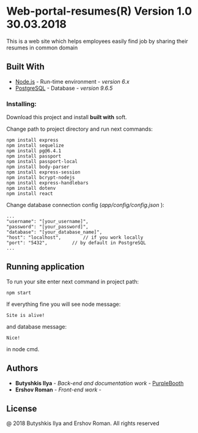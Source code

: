 # Web-portal-resumes(R) Version 1.0 30.03.2018

This is a web site which helps employees easily find job by sharing their resumes in common domain

## Built With

* [Node.js](http://nodejs.org) - Run-time environment - *version 6.x*
* [PostgreSQL](https://www.postgresql.org/) - Database - *version 9.6.5*

### Installing:

Download this project and install **built with** soft.

Change path to project directory and run next commands:

```
npm install express
npm install sequelize 
npm install pg@6.4.1 
npm install passport
npm install passport-local
npm install body-parser	
npm install express-session 
npm install bcrypt-nodejs
npm install express-handlebars 
npm install dotenv
npm install react
```
Change database connection config (*app/config/config.json* ):

```
...
"username": "[your_username]",
"password": "[your_password]",
"database": "[your_database_name]",
"host": "localhost", 		// if you work locally
"port": "5432", 		// by default in PostgreSQL
...
```  
## Running application

To run your site enter next command in project path:

```
npm start
```
If everything fine you will see node message:

```
Site is alive!
```
and  database message:

```
Nice!
```
in node cmd.

## Authors

* **Butyshkis Ilya** - *Back-end and documentation work* - [PurpleBooth](https://github.com/slyscrat)
* **Ershov Roman** - *Front-end work* - 
    
## License

@ 2018 Butyshkis Ilya and Ershov Roman. All rights reserved
